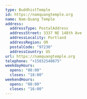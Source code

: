```yaml
---
type: BuddhistTemple
id: https://namquangtemple.org
name: Nam-Quang Temple
address:
  addressType: PostalAddress
  addressStreet: 3337 NE 148th Ave
  addressLocality: Portland
  addressRegion: OR
  postalCode: "97230"
  addressCountry: US
url: https://namquangtemple.org
telephone: "+15032540875"
weekdayHours:
  opens: "08:00"
  closes: "18:00"
weekendHours:
  opens: "08:00"
  closes: "16:00"
---
```

